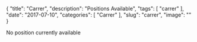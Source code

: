 {
    "title": "Carrer",
    "description": "Positions Available",
    "tags": [ "carrer" ],
    "date": "2017-07-10",
    "categories": [
        "Carrer"
    ],
    "slug": "carrer",
    "image": ""
}

No position currently available
